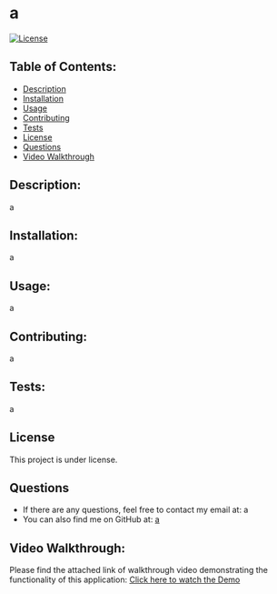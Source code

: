 # a
  [![License](https://img.shields.io/badge/license--blue.svg)
    ](https://opensource.org/licenses/)

  ## Table of Contents:
  *  [Description](#description)
  *  [Installation](#installation)
  *  [Usage](#usage)
  *  [Contributing](#contributing)
  *  [Tests](#tests)
  *  [License](#license)
  *  [Questions](#questions)
  *  [Video Walkthrough](#Video-Walkthrough)


## Description:
a
## Installation:
a
## Usage:
a
## Contributing:
a
## Tests:
a
## License
This project is under [](https://opensource.org/licenses/) license.
## Questions

  * If there are any questions, feel free to contact my email at: a
  * You can also find me on GitHub at: [a](https://github.com/a)
##  Video Walkthrough:
Please find the attached link of walkthrough video demonstrating the functionality of this application:
[Click here to watch the Demo](https://drive.google.com/file/d/1ojK4KgcgdU0YEWV2X6YKZOB_hRZFHw81/view)

